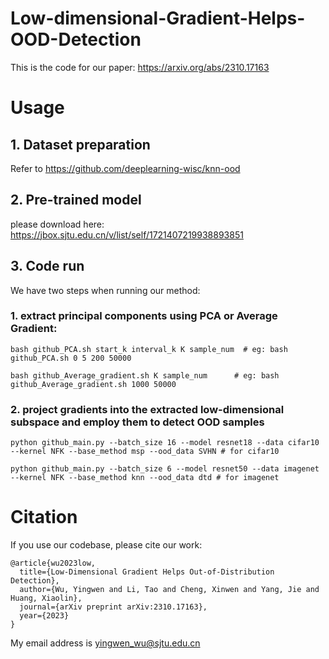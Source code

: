 # Low-dimensional-Gradient-Helps-OOD-Detection
This is the code for our paper: <https://arxiv.org/abs/2310.17163>
# Usage
## 1. Dataset preparation
Refer to <https://github.com/deeplearning-wisc/knn-ood>
## 2. Pre-trained model
please download here: <https://jbox.sjtu.edu.cn/v/list/self/1721407219938893851>
## 3. Code run
We have two steps when running our method: 
### 1. extract principal components using PCA or Average Gradient:
```bash github_PCA.sh start_k interval_k K sample_num  # eg: bash github_PCA.sh 0 5 200 50000```

```bash github_Average_gradient.sh K sample_num      # eg: bash github_Average_gradient.sh 1000 50000```
### 2. project gradients into the extracted low-dimensional subspace and employ them to detect OOD samples
```python github_main.py --batch_size 16 --model resnet18 --data cifar10 --kernel NFK --base_method msp --ood_data SVHN # for cifar10```

```python github_main.py --batch_size 6 --model resnet50 --data imagenet --kernel NFK --base_method knn --ood_data dtd # for imagenet```
# Citation
If you use our codebase, please cite our work:
```
@article{wu2023low,
  title={Low-Dimensional Gradient Helps Out-of-Distribution Detection},
  author={Wu, Yingwen and Li, Tao and Cheng, Xinwen and Yang, Jie and Huang, Xiaolin},
  journal={arXiv preprint arXiv:2310.17163},
  year={2023}
}
```
My email address is yingwen_wu@sjtu.edu.cn
